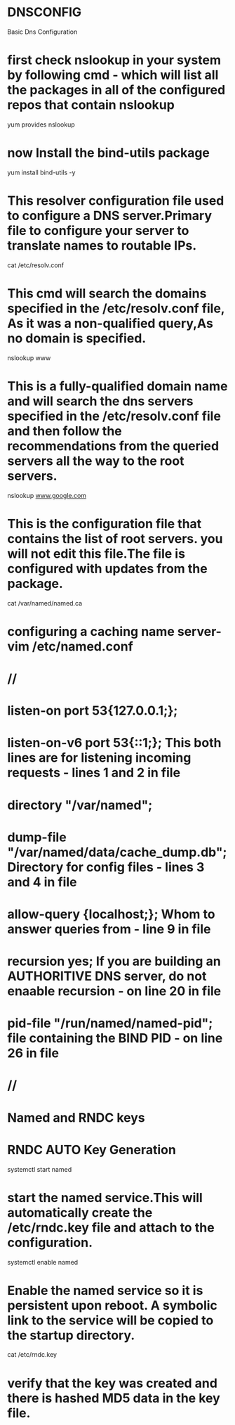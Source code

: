 # DNSCONFIG
Basic Dns Configuration

# first check nslookup in your system by following cmd - which will list all the packages in all of the configured repos that contain nslookup 
yum provides nslookup

# now Install the bind-utils package 
yum install bind-utils -y

# This resolver configuration file used to configure a DNS server.Primary file to configure your server to translate names to routable IPs.
cat /etc/resolv.conf

# This cmd will search the domains specified in the /etc/resolv.conf file, As it was a non-qualified query,As no domain is specified.
nslookup www

# This is a fully-qualified domain name and will search the dns servers specified in the /etc/resolv.conf file and then follow the recommendations from the queried servers all the way to the root servers.
nslookup www.google.com

# This is the configuration file that contains the list of root servers. you will not edit this file.The file is configured with updates from the package.
cat /var/named/named.ca

# configuring a caching name server- vim /etc/named.conf
# //
#   listen-on port 53{127.0.0.1;};
#   listen-on-v6 port 53{::1;};           This both lines are for listening incoming requests - lines 1 and 2 in file
#   directory  "/var/named";
#   dump-file  "/var/named/data/cache_dump.db"; Directory for config files - lines 3 and 4 in file
#   allow-query  {localhost;};            Whom to answer queries from - line 9 in file
#   recursion yes;                  If you are building an AUTHORITIVE DNS server, do not enaable recursion - on line 20 in file
#   pid-file "/run/named/named-pid";      file containing the BIND PID - on line 26 in file
# //

# Named and RNDC keys 
# RNDC AUTO Key Generation
  systemctl start named
# start the named service.This will automatically create the /etc/rndc.key file and attach to the configuration.
  systemctl enable named
# Enable the named service so it is persistent upon reboot. A symbolic link to the service will be copied to the startup directory.
  cat /etc/rndc.key
# verify that the key was created and there is hashed MD5 data in the key file.

